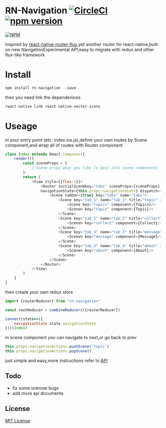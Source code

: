 RN-Navigation [![CircleCI](https://circleci.com/gh/ali322/rn-navigation.svg?style=svg)](https://circleci.com/gh/ali322/rn-navigation) [![npm version](https://badge.fury.io/js/rn-navigation.svg)](https://badge.fury.io/js/rn-navigation)
===
[![NPM](https://nodei.co/npm/rn-navigation.png?downloads=true&downloadRank=true&stars=true)](https://nodei.co/npm/rn-navigation/)

inspired by [react-native-router-flux](https://github.com/aksonov/react-native-router-flux),yet another router for react-native,built on new NavigationExperimental API,easy to migrate with redux and other flux-like framework

Install
===

```javascript
npm install rn-navigation --save
```

then you need link the dependenices

```javascript
react-native link react-native-vector-icons
```

Useage
===

in your entry point (etc: index.ios.js),define your own routes by Scene component,and wrap all of routes with Router component

```javascript
class Index extends React.Component{
    render(){
        const sceneProps = {
            //scene props what you like to pass into scene components
        }
        return (
            <View style={{flex:1}}>
                <Router initialSceneKey="tabs" sceneProps={sceneProps} 
                navigationState={this.props.navigationState} dispatch={this.props.dispatch}>
                    <Scene tabbar={true} key="tabs" name="tabs">
                        <Scene key="tab_1" name="tab_1" title="topic" iconName="coffee">
                            <Scene key="topics" component={Topics}/>
                            <Scenen key="topic" component={Topic}/>
                        </Scene>
                        <Scene key="tab_2" name="tab_2" title="collect" iconName="bookmark">
                            <Scenen key="collect" component={Collect}/>
                        </Scene>
                        <Scene key="tab_3" name="tab_3" title="message" iconName="envelope">
                            <Scenen key="message" component={Message}/>
                        </Scene>
                        <Scene key="tab_4" name="tab_4" title="about" iconName="user">
                            <Scenen key="about" component={About}/>
                        </Scene>
                    </Scene>
                </Router>
            </View>
        )
    }
}
```

then create your own redux store

```javascript
import {routerReducer} from "rn-navigation"

const rootReducer = combineReducers({routerReducer})

connect(state=>({
    navigationState:state.navigationState
}))(Index)
```
in scene component you can navigate to next,or go back to prev

```javascript
this.props.navigationActions.pushScene("topic")
this.props.navigationActions.popScene()
```

just simple and easy,more instructions refer to [API](./API.md)

## Todo

- fix some unknow bugs
- add more api documents


## License

[MIT License](http://en.wikipedia.org/wiki/MIT_License)